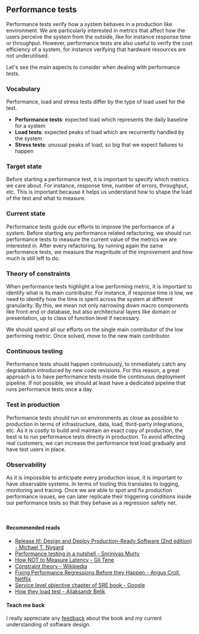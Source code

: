 ## Performance tests

Performance tests verify how a system behaves in a production like environment. 
We are particularly interested in metrics that affect how the users perceive the system from the outside, like for instance 
response time or throughput. However, performance tests are also useful to verify the cost efficiency of a system,
for instance verifying that hardware resources are not underutilised.

Let's see the main aspects to consider when dealing with performance tests.

### Vocabulary
Performance, load and stress tests differ by the type of load used for the test.
* **Performance tests**: expected load which represents the daily baseline for a system
* **Load tests**: expected peaks of load which are recurrently handled by the system
* **Stress tests**: unusual peaks of load, so big that we expect failures to happen

### Target state
Before starting a performance test, it is important to specify which metrics we care about. For instance, response time,
number of errors, throughput, etc.
This is important because it helps us understand how to shape the load of the test and what to measure.

### Current state
Performance tests guide our efforts to improve the performance of a system. Before starting any performance related refactoring,
we should run performance tests to measure the current value of the metrics we are interested in. After every refactoring,
by running again the same performance tests, we measure the magnitude of the improvement and how much is still left to do.

### Theory of constraints
When performance tests highlight a low performing metric, it is important to identify what is its main contributor. 
For instance, if response time is low, we need to identify how the time is spent across the system at different granularity.
By this, we mean not only narrowing down macro components like front-end or database, but also architectural layers like
domain or presentation, up to class of function level if necessary.

We should spend all our efforts on the single main contributor of the low performing metric. Once solved, move to the new main contributor.

### Continuous testing
Performance tests should happen continuously, to immediately catch any degradation introduced by new code revisions. 
For this reason, a great approach is to have performance tests inside the continuous deployment pipeline. If not possible, 
we should at least have a dedicated pipeline that runs performance tests once a day.

### Test in production
Performance tests should run on environments as close as possible to production in terms of infrastructure, data, load, 
third-party integrations, etc. As it is costly to build and maintain an exact copy of production, the best is to run performance
tests directly in production. To avoid affecting real customers, we can increase the performance test load gradually and 
have test users in place.

### Observability
As it is impossible to anticipate every production issue, it is important to have observable systems. In terms of tooling
this translates to logging, monitoring and tracing. Once we are able to spot and fix production performance issues, we can later 
replicate their triggering conditions inside our performance tests so that they behave as a regression safety net. 


<br/>  

#### Recommended reads
* [Release It!: Design and Deploy Production-Ready Software (2nd edition) - Michael T. Nygard](https://www.goodreads.com/book/show/1069827.Release_It_)
* [Performance testing in a nutshell - Snrinivas Murty](https://www.thoughtworks.com/en-in/insights/blog/performance-testing-nutshell)
* [How NOT to Measure Latency - Gil Tene](https://www.infoq.com/presentations/latency-response-time/)
* [Constraint theory - Wikipedia](https://en.wikipedia.org/wiki/Theory_of_constraints)
* [Fixing Performance Regressions Before they Happen - Angus Croll, Netflix](https://netflixtechblog.com/fixing-performance-regressions-before-they-happen-eab2602b86fe)
* [Service level objective chapter of SRE book - Google](https://sre.google/sre-book/monitoring-distributed-systems/)
* [How they load test - Aliaksandr Belik](https://github.com/aliesbelik/how-they-load)

#### Teach me back
I really appreciate any [feedback](../introduction/introduction.html#teach-me-back) about the book and my current understanding of software design.